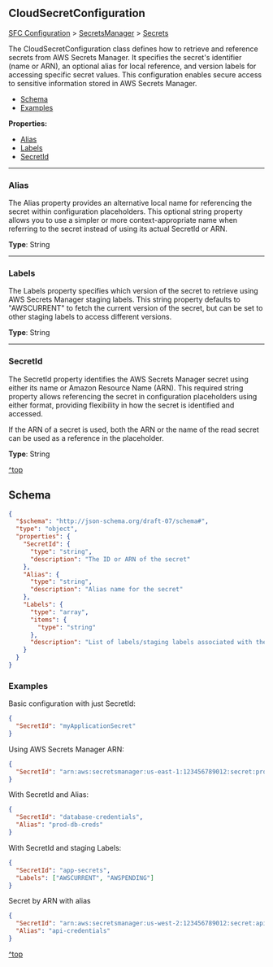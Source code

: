 ## CloudSecretConfiguration

[SFC Configuration](./sfc-configuration.md) > [SecretsManager](./sfc-configuration.md#secretsmanager) > [Secrets](./secrets-manager-configuration.md#secrets)

The CloudSecretConfiguration class defines how to retrieve and reference secrets from AWS Secrets Manager. It specifies the secret's identifier (name or ARN), an optional alias for local reference, and version labels for accessing specific secret values. This configuration enables secure access to sensitive information stored in AWS Secrets Manager.

- [Schema](#schema)
- [Examples](#examples)

**Properties:**

- [Alias](#alias)
- [Labels](#labels)
- [SecretId](#secretid)

  

---
### Alias
The Alias property provides an alternative local name for referencing the secret within configuration placeholders. This optional string property allows you to use a simpler or more context-appropriate name when referring to the secret instead of using its actual SecretId or ARN.

**Type**: String

---
### Labels
The Labels property specifies which version of the secret to retrieve using AWS Secrets Manager staging labels. This string property defaults to "AWSCURRENT" to fetch the current version of the secret, but can be set to other staging labels to access different versions.

**Type**: String

---
### SecretId
The SecretId property identifies the AWS Secrets Manager secret using either its name or Amazon Resource Name (ARN). This required string property allows referencing the secret in configuration placeholders using either format, providing flexibility in how the secret is identified and accessed.

 If the ARN of a secret is used, both the ARN or the name of the read secret can be used as a reference in the placeholder.

**Type**: String

[^top](#cloudsecretconfiguration)



## Schema

```json
{
  "$schema": "http://json-schema.org/draft-07/schema#",
  "type": "object",
  "properties": {
    "SecretId": {
      "type": "string",
      "description": "The ID or ARN of the secret"
    },
    "Alias": {
      "type": "string",
      "description": "Alias name for the secret"
    },
    "Labels": {
      "type": "array",
      "items": {
        "type": "string"
      },
      "description": "List of labels/staging labels associated with the secret"
    }
  }
}
```



### Examples



Basic configuration with just SecretId:

```json
{
  "SecretId": "myApplicationSecret"
}
```

Using AWS Secrets Manager ARN:

```json
{
  "SecretId": "arn:aws:secretsmanager:us-east-1:123456789012:secret:production/database/credentials"
}
```



With SecretId and Alias:

```json
{
  "SecretId": "database-credentials",
  "Alias": "prod-db-creds"
}
```

With SecretId and staging Labels:

```json
{
  "SecretId": "app-secrets",
  "Labels": ["AWSCURRENT", "AWSPENDING"]
}
```



Secret by ARN with alias

```json
{
  "SecretId": "arn:aws:secretsmanager:us-west-2:123456789012:secret:api/keys",
  "Alias": "api-credentials"
}
```

[^top](#cloudsecretconfiguration)
